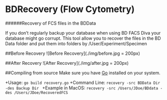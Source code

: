 # BDRecovery (Flow Cytometry)
######Recovery of FCS files in the BDData

If you don’t regularly backup your database
when using BD FACS Diva your database might go 
corrupt.  This tool allow you  to recover the files
in the BD Data folder and put them into folders by
/User/Experiment/Specimen 

##Before Recovery 
![Before Recovery](./img/before.jpg = 200px)

##After Recovery
![After Recovery](./img/after.jpg = 200px)


##Compiling from source
Make sure you have [Go](golang.org) installed on your system.

+Usage:  ```go build recovery.go```
+Command Line:  ```recovery -src BDData Dir -des Backup Dir ```
+Example in MacOS:  ```recovery -src /Users/JDoe/BDdata -des /Users/JDoe/RecoveredFCS```
